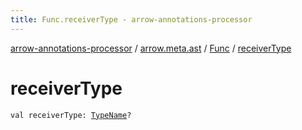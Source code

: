 ```yaml
---
title: Func.receiverType - arrow-annotations-processor
---
```


[arrow-annotations-processor](../../index.html) / [arrow.meta.ast](../index.html) / [Func](index.html) / [receiverType](./receiver-type.html)

# receiverType

`val receiverType: `[`TypeName`](../-type-name/index.html)`?`